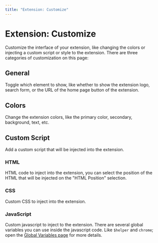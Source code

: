```yaml
---
title: "Extension: Customize"
---
```


# Extension: Customize

Customize the interface of your extension, like changing the colors or injecting a custom script or style to the extension. There are three categories of customization on this page:

## General
Toggle which element to show, like whether to show the extension logo, search form, or the URL of the home page button of the extension. 

## Colors
Change the extension colors, like the primary color, secondary, background, text, etc.

## Custom Script
Add a custom script that will be injected into the extension.

### HTML
HTML code to inject into the extension, you can select the position of the HTML that will be injected on the "HTML Position" selection.

### CSS
Custom CSS to inject into the extension.

### JavaScript
Custom javascript to inject to the extension. There are several global variables you can use inside the javascript code. Like `$helper` and `chrome`; open the [Global Variables page](./global-variables.md) for more details.